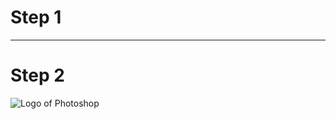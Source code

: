 # Step 1

---

# Step 2

![Logo of Photoshop](https://raw.githubusercontent.com/RhythmusByte/RhythmusByte/alone-patch/Images/photoshop-svgrepo-com.svg)
